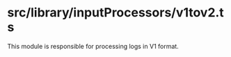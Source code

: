 src/library/inputProcessors/v1tov2.ts
===
This module is responsible for processing logs in V1 format.